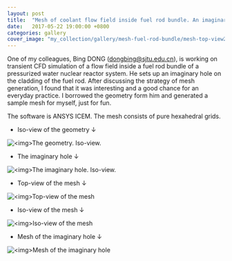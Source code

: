 ```yaml
---
layout: post
title:  "Mesh of coolant flow field inside fuel rod bundle. An imaginary hole linking the inside and outside of a fuel rod"
date:   2017-05-22 19:00:00 +0800
categories: gallery
cover_image: "my_collection/gallery/mesh-fuel-rod-bundle/mesh-top-view2.png"
---
```


One of my colleagues, Bing DONG \(<dongbing@sjtu.edu.cn>\), is working on transient CFD simulation of a flow field inside a fuel rod bundle of a pressurized water nuclear reactor system. He sets up an imaginary hole on the cladding of the fuel rod. After discussing the strategy of mesh generation, I found that it was interesting and a good chance for an everyday practice. I borrowed the geometry form him and generated a sample mesh for myself, just for fun.

The software is ANSYS ICEM. The mesh consists of pure hexahedral grids.

* Iso-view of the geometry &darr;

<p><img src="{{site.baseurl}}/my_collection/gallery/mesh-fuel-rod-bundle/geometry-iso-view-annotated.png" alt="<img>The geometry. Iso-view."></p>

* The imaginary hole &darr;

<p><img src="{{site.baseurl}}/my_collection/gallery/mesh-fuel-rod-bundle/geometry-small-hole-annotated.png" alt="<img>The imaginary hole. Iso-view."></p>

* Top-view of the mesh &darr;

<p><img src="{{site.baseurl}}/my_collection/gallery/mesh-fuel-rod-bundle/mesh-top-view2.png" alt="<img>Top-view of the mesh"></p>

* Iso-view of the mesh &darr;

<p><img src="{{site.baseurl}}/my_collection/gallery/mesh-fuel-rod-bundle/mesh-iso-view.png" alt="<img>Iso-view of the mesh"></p>

* Mesh of the imaginary hole &darr;

<p><img src="{{site.baseurl}}/my_collection/gallery/mesh-fuel-rod-bundle/mesh-small-hole.png" alt="<img>Mesh of the imaginary hole"></p>

